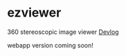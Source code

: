 # ezviewer
360 stereoscopic image viewer
[Devlog](https://youtu.be/UxAh4RJ5y58)

webapp version coming soon!
